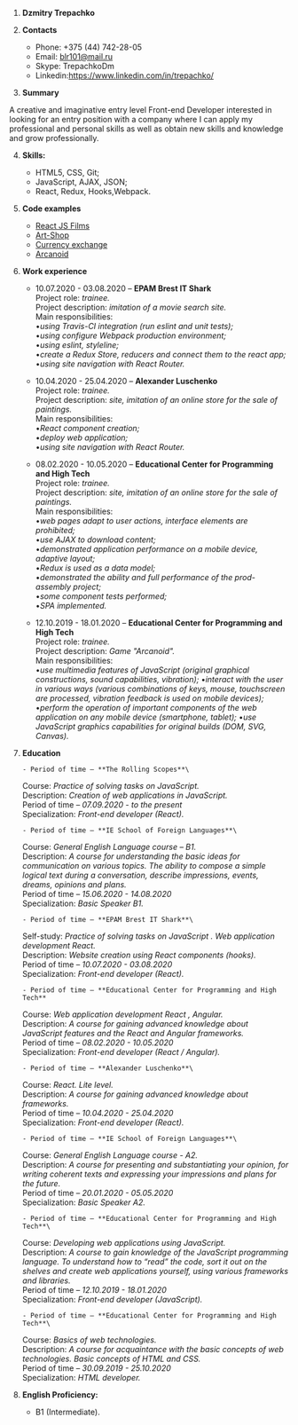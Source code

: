 1. **Dzmitry Trepachko**

2. **Contacts**
   - Phone: +375 (44) 742-28-05
   - Email: blr101@mail.ru
   - Skype: TrepachkoDm
   - Linkedin:<https://www.linkedin.com/in/trepachko/>

3. **Summary**

A creative and imaginative entry level Front-end Developer interested in looking for an entry position with a company where I can apply my professional and personal skills as well as obtain new skills and knowledge and grow professionally.

4.  **Skills:**

    - HTML5, CSS, Git;
    - JavaScript, AJAX, JSON;
    - React, Redux, Hooks,Webpack.

5.  **Code examples**

    - [React JS Films](https://github.com/trepachkoDm/reactjs-films-homework)
    - [Art-Shop](https://github.com/trepachkoDm/FD3-Trepachko/tree/master/ArtShop)
    - [Currency exchange](https://github.com/trepachkoDm/Exchange-Rates)
    - [Arcanoid](https://github.com/trepachkoDm/trepachkoDm.github.io/tree/master/Final)

6.  **Work experience**

    - 10.07.2020 - 03.08.2020 – **EPAM Brest IT Shark**\
       Project role: _trainee._\
       Project description: _imitation of a movie search site._\
       Main responsibilities:\
      •_using Travis-CI integration (run eslint and unit tests);_\
      •_using сonfigure Webpack production environment;_\
      •_using eslint, styleline;_\
      •_create a Redux Store, reducers and connect them to the react app;_\
      •_using site navigation with React Router._

    - 10.04.2020 - 25.04.2020 – **Alexander Luschenko**\
      Project role: _trainee._\
      Project description: _site, imitation of an online store for the sale of paintings._\
      Main responsibilities:\
      •_React component creation;_\
      •_deploy web application;_\
      •_using site navigation with React Router._

    - 08.02.2020 - 10.05.2020 – **Educational Center for Programming and High Tech**\
      Project role: _trainee._\
      Project description: _site, imitation of an online store for the sale of paintings._\
      Main responsibilities:\
      •_web pages adapt to user actions, interface elements are prohibited;_\
      •_use AJAX to download content;_\
      •_demonstrated application performance on a mobile device, adaptive layout;_\
      •_Redux is used as a data model;_\
      •_demonstrated the ability and full performance of the prod-assembly project;_\
      •_some component tests performed;_\
      •_SPA implemented._

    - 12.10.2019 - 18.01.2020 – **Educational Center for Programming and High Tech**\
      Project role: _trainee._\
      Project description: _Game "Arcanoid"._\
      Main responsibilities:\
      •_use multimedia features of JavaScript (original graphical constructions, sound capabilities, vibration);_
      •_interact with the user in various ways (various combinations of keys, mouse, touchscreen are processed, vibration feedback is used on mobile devices);_
      •_perform the operation of important components of the web application on any mobile device (smartphone, tablet);_
      •_use JavaScript graphics capabilities for original builds (DOM, SVG, Canvas)._

7.  **Education**

        - Period of time – **The Rolling Scopes**\

    Course: _Practice of solving tasks on JavaScript._\
    Description: _Сreation of web applications in JavaScript._\
    Period of time – _07.09.2020 - to the present_\
    Specialization: _Front-end developer (React)._

        - Period of time – **IE School of Foreign Languages**\

    Course: _General English Language course – B1._\
    Description: _A course for understanding the basic ideas for communication on various topics. The ability to compose a simple logical text during a conversation, describe impressions, events, dreams, opinions and plans._\
    Period of time – _15.06.2020 - 14.08.2020_\
    Specialization: _Basic Speaker B1._

        - Period of time – **EPAM Brest IT Shark**\

    Self-study: _Practice of solving tasks on JavaScript . Web application development React._\
    Description: _Website creation using React components (hooks)._\
    Period of time – _10.07.2020 - 03.08.2020_\
    Specialization: _Front-end developer (React)._

        - Period of time – **Educational Center for Programming and High Tech**

    Course: _Web application development React , Angular._\
    Description: _A course for gaining advanced knowledge about JavaScript features and the React and Angular frameworks._\
    Period of time – _08.02.2020 - 10.05.2020_\
    Specialization: _Front-end developer (React / Angular)._

        - Period of time – **Alexander Luschenko**\

    Course: _React. Lite level._\
    Description: _A course for gaining advanced knowledge about frameworks._\
    Period of time – _10.04.2020 - 25.04.2020_\
    Specialization: _Front-end developer (React)._

        - Period of time – **IE School of Foreign Languages**\

    Course: _General English Language course - A2._\
    Description: _A course for presenting and substantiating your opinion, for writing coherent texts and expressing your impressions and plans for the future._\
    Period of time – _20.01.2020 - 05.05.2020_\
    Specialization: _Basic Speaker A2._

        - Period of time – **Educational Center for Programming and High Tech**\

    Course: _Developing web applications using JavaScript._\
    Description: _A course to gain knowledge of the JavaScript programming language. To understand how to “read” the code, sort it out on the shelves and create web applications yourself, using various frameworks and libraries._\
    Period of time – _12.10.2019 - 18.01.2020_\
    Specialization: _Front-end developer (JavaScript)._

        - Period of time – **Educational Center for Programming and High Tech**\

    Course: _Basics of web technologies._\
    Description: _A course for acquaintance with the basic concepts of web technologies. Basic concepts of HTML and CSS._\
    Period of time – _30.09.2019 - 25.10.2020_\
    Specialization: _HTML developer._

8.  **English Proficiency:**
    - B1 (Intermediate).    